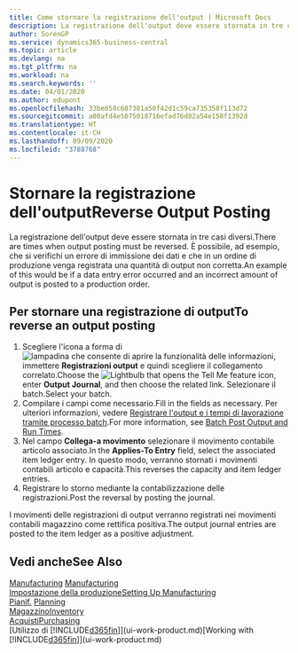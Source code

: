 ```yaml
---
title: Come stornare la registrazione dell'output | Microsoft Docs
description: La registrazione dell'output deve essere stornata in tre casi diversi. È possibile, ad esempio, che si verifichi un errore di immissione dei dati e che in un ordine di produzione venga registrata una quantità di output non corretta.
author: SorenGP
ms.service: dynamics365-business-central
ms.topic: article
ms.devlang: na
ms.tgt_pltfrm: na
ms.workload: na
ms.search.keywords: ''
ms.date: 04/01/2020
ms.author: edupont
ms.openlocfilehash: 33be858c687381a50f42d1c59ca735358f113d72
ms.sourcegitcommit: a80afd4e5075018716efad76d82a54e158f1392d
ms.translationtype: HT
ms.contentlocale: it-CH
ms.lasthandoff: 09/09/2020
ms.locfileid: "3788768"
---
```

# <a name="reverse-output-posting"></a><span data-ttu-id="cf129-104">Stornare la registrazione dell'output</span><span class="sxs-lookup"><span data-stu-id="cf129-104">Reverse Output Posting</span></span>
<span data-ttu-id="cf129-105">La registrazione dell'output deve essere stornata in tre casi diversi.</span><span class="sxs-lookup"><span data-stu-id="cf129-105">There are times when output posting must be reversed.</span></span> <span data-ttu-id="cf129-106">È possibile, ad esempio, che si verifichi un errore di immissione dei dati e che in un ordine di produzione venga registrata una quantità di output non corretta.</span><span class="sxs-lookup"><span data-stu-id="cf129-106">An example of this would be if a data entry error occurred and an incorrect amount of output is posted to a production order.</span></span>  

## <a name="to-reverse-an-output-posting"></a><span data-ttu-id="cf129-107">Per stornare una registrazione di output</span><span class="sxs-lookup"><span data-stu-id="cf129-107">To reverse an output posting</span></span>  
1.  <span data-ttu-id="cf129-108">Scegliere l'icona a forma di ![lampadina che consente di aprire la funzionalità delle informazioni](media/ui-search/search_small.png "Informazioni sull'operazione che si desidera eseguire"), immettere **Registrazioni output** e quindi scegliere il collegamento correlato.</span><span class="sxs-lookup"><span data-stu-id="cf129-108">Choose the ![Lightbulb that opens the Tell Me feature](media/ui-search/search_small.png "Tell me what you want to do") icon, enter **Output Journal**, and then choose the related link.</span></span> <span data-ttu-id="cf129-109">Selezionare il batch.</span><span class="sxs-lookup"><span data-stu-id="cf129-109">Select your batch.</span></span>  
2. <span data-ttu-id="cf129-110">Compilare i campi come necessario.</span><span class="sxs-lookup"><span data-stu-id="cf129-110">Fill in the fields as necessary.</span></span> <span data-ttu-id="cf129-111">Per ulteriori informazioni, vedere [Registrare l'output e i tempi di lavorazione tramite processo batch](production-how-to-post-output-quantity.md).</span><span class="sxs-lookup"><span data-stu-id="cf129-111">For more information, see [Batch Post Output and Run Times](production-how-to-post-output-quantity.md).</span></span>
3.  <span data-ttu-id="cf129-112">Nel campo **Collega-a movimento** selezionare il movimento contabile articolo associato.</span><span class="sxs-lookup"><span data-stu-id="cf129-112">In the **Applies-To Entry** field, select the associated item ledger entry.</span></span> <span data-ttu-id="cf129-113">In questo modo, verranno stornati i movimenti contabili articolo e capacità.</span><span class="sxs-lookup"><span data-stu-id="cf129-113">This reverses the capacity and item ledger entries.</span></span>  
4. <span data-ttu-id="cf129-114">Registrare lo storno mediante la contabilizzazione delle registrazioni.</span><span class="sxs-lookup"><span data-stu-id="cf129-114">Post the reversal by posting the journal.</span></span>  

<span data-ttu-id="cf129-115">I movimenti delle registrazioni di output verranno registrati nei movimenti contabili magazzino come rettifica positiva.</span><span class="sxs-lookup"><span data-stu-id="cf129-115">The output journal entries are posted to the item ledger as a positive adjustment.</span></span>  

## <a name="see-also"></a><span data-ttu-id="cf129-116">Vedi anche</span><span class="sxs-lookup"><span data-stu-id="cf129-116">See Also</span></span>  
 <span data-ttu-id="cf129-117">[Manufacturing](production-manage-manufacturing.md)  </span><span class="sxs-lookup"><span data-stu-id="cf129-117">[Manufacturing](production-manage-manufacturing.md)  </span></span>  
 [<span data-ttu-id="cf129-118">Impostazione della produzione</span><span class="sxs-lookup"><span data-stu-id="cf129-118">Setting Up Manufacturing</span></span>](production-configure-production-processes.md)  
 <span data-ttu-id="cf129-119">[Pianif.](production-planning.md)    </span><span class="sxs-lookup"><span data-stu-id="cf129-119">[Planning](production-planning.md)    </span></span>  
 [<span data-ttu-id="cf129-120">Magazzino</span><span class="sxs-lookup"><span data-stu-id="cf129-120">Inventory</span></span>](inventory-manage-inventory.md)  
 [<span data-ttu-id="cf129-121">Acquisti</span><span class="sxs-lookup"><span data-stu-id="cf129-121">Purchasing</span></span>](purchasing-manage-purchasing.md)  
 <span data-ttu-id="cf129-122">[Utilizzo di [!INCLUDE[d365fin](includes/d365fin_md.md)]](ui-work-product.md)</span><span class="sxs-lookup"><span data-stu-id="cf129-122">[Working with [!INCLUDE[d365fin](includes/d365fin_md.md)]](ui-work-product.md)</span></span>  
